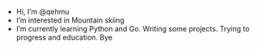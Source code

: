 - Hi, I’m @qehmu
- I’m interested in Mountain skiing
- I’m currently learning Python and Go. Writing some projects. Trying to progress and education.
Bye

<!---
qehmu/qehmu is a ✨ special ✨ repository because its `README.md` (this file) appears on your GitHub profile.
You can click the Preview link to take a look at your changes.
--->
